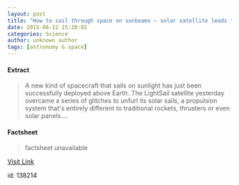 ```yaml
---
layout: post
title: "How to sail through space on sunbeams – solar satellite leads the way"
date: 2015-06-12 15:20:02
categories: Science
author: unknown author
tags: [astronomy & space]
---
```



#### Extract
>A new kind of spacecraft that sails on sunlight has just been successfully deployed above Earth. The LightSail satellite yesterday overcame a series of glitches to unfurl its solar sails, a propulsion system that's entirely different to traditional rockets, thrusters or even solar panels....

#### Factsheet
>factsheet unavailable

[Visit Link](http://phys.org/news353310334.html)

id:  138214


